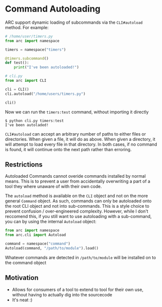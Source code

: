 # Command Autoloading
ARC support dynamic loading of subcommands via the `CLI#autoload` method. For example:

```py x
# /home/user/timers.py
from arc import namespace

timers = namespace("timers")

@timers.subcommand()
def test():
    print("I've been autoloaded!")

```

```py x
# cli.py
from arc import CLI

cli = CLI()
cli.autoload("/home/users/timers.py")

cli()
```
Now we can run the `timers:test` command, without importing it directly
```
$ python cli.py timers:test
I've been autoladed!
```

`CLI#autoload` can accept an arbitrary number of paths to either files or directories. When given a file, it will do as above. When given a directory, it will attempt to load every file in that directory. In both cases, if no command is found, it will continue onto the next path rather than erroring.

## Restrictions
Autoloaded Commands cannot overide commands installed by normal means. This is to prevent a user from accidentally overwriting a part of a tool they where unaware of with their own code.

The `autoload` method is available on the `CLI` object and not on the more general `Command` object. As such, commands can only be autoloaded onto the root CLI object and not into sub-commands. This is a style choice to prevent confusion / over-engineered complexity. However, while I don't reccomend this, if you still want to use autoloading with a sub-command, you can by using the internal `Autoload` object:
```py
from arc import namespace
from arc.cli import Autoload

command = namespace("command")
Autoload(command, "/path/to/module").load()
```
Whatever commands are detected in `/path/to/module` will be installed on to the command object

## Motivation
- Allows for consumers of a tool to extend to tool for their own use, without having to actually dig into the sourcecode
- It's neat :)

